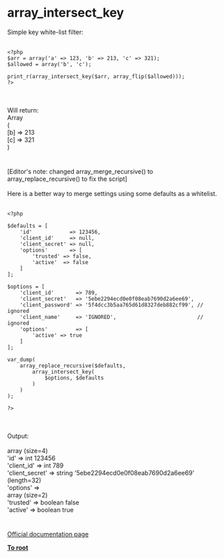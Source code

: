 # array_intersect_key



Simple key white-list filter:<br><br>

```
<?php
$arr = array('a' => 123, 'b' => 213, 'c' => 321);
$allowed = array('b', 'c');

print_r(array_intersect_key($arr, array_flip($allowed)));
?>
```
<br><br>Will return:<br>Array<br>(<br>    [b] =&gt; 213<br>    [c] =&gt; 321<br>)  

#

[Editor&apos;s note: changed array_merge_recursive() to array_replace_recursive() to fix the script]<br><br>Here is a better way to merge settings using some defaults as a whitelist.<br><br>

```
<?php

$defaults = [
    'id'            => 123456,
    'client_id'     => null,
    'client_secret' => null,
    'options'       => [
        'trusted' => false,
        'active'  => false
    ]
];

$options = [
    'client_id'       => 789,
    'client_secret'   => '5ebe2294ecd0e0f08eab7690d2a6ee69',
    'client_password' => '5f4dcc3b5aa765d61d8327deb882cf99', // ignored
    'client_name'     => 'IGNORED',                          // ignored
    'options'         => [
        'active' => true
    ]
];

var_dump(
    array_replace_recursive($defaults, 
        array_intersect_key(
            $options, $defaults
        )
    )
);

?>
```
<br><br>Output:<br><br>array (size=4)<br>    &apos;id&apos;            =&gt; int 123456<br>    &apos;client_id&apos;     =&gt; int 789<br>    &apos;client_secret&apos; =&gt; string &apos;5ebe2294ecd0e0f08eab7690d2a6ee69&apos; (length=32)<br>    &apos;options&apos;       =&gt; <br>        array (size=2)<br>            &apos;trusted&apos; =&gt; boolean false<br>            &apos;active&apos;  =&gt; boolean true  

#

[Official documentation page](https://www.php.net/manual/en/function.array-intersect-key.php)

**[To root](/README.md)**